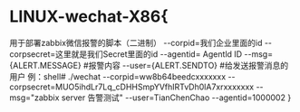 # LINUX-wechat-X86{
用于部署zabbix微信报警的脚本（二进制） 
--corpid=我们企业里面的id
--corpsecret=这里就是我们Secret里面的id
--agentid= Agentld ID
--msg={ALERT.MESSAGE}   #报警内容
--user={ALERT.SENDTO}   #给发送报警消息的用户
例：shell# ./wechat --corpid=ww8b64beedcxxxxxxx --corpsecret=MUO5ihdLr7Lq_cDHHSmpYVfhIRTvDh0lA7xrxxxxxxx --msg="zabbix server 告警测试" --user=TianChenChao --agentid=1000002
}
